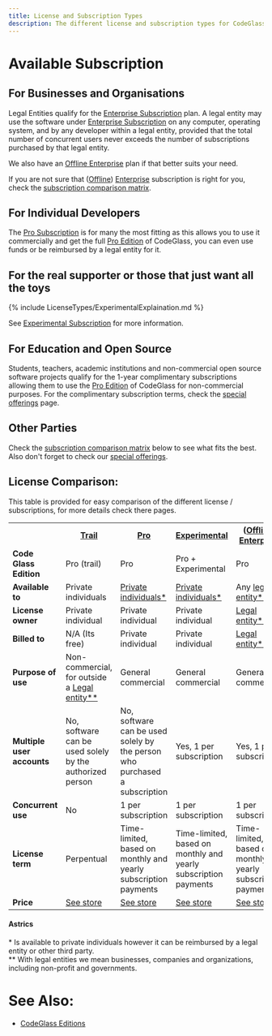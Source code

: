 ```yaml
---
title: License and Subscription Types
description: The different license and subscription types for CodeGlass
---
```

# Available Subscription

## For Businesses and Organisations
Legal Entities qualify for the [Enterprise Subscription](LicenseTypes/EnterpriseSubscription.md) plan. A legal entity may use the software under [Enterprise Subscription](LicenseTypes/EnterpriseSubscription.md)  on any computer, operating system, and by any developer within a legal entity, provided that the total number of concurrent users never exceeds the number of subscriptions purchased by that legal entity.

We also have an [Offline Enterprise](LicenseTypes/OfflineEnterpriseSubscription.md) plan if that better suits your need.

If you are not sure that ([Offline](LicenseTypes/OfflineEnterpriseSubscription.md)) [Enterprise](LicenseTypes/EnterpriseSubscription.md) subscription is right for you, check the [subscription comparison matrix](#license-comparison).

## For Individual Developers
The [Pro Subscription](LicenseTypes/ProSubscription.md) is for many the most fitting as this allows you to use it commercially and get the full [Pro Edition](Editions/Pro.md) of CodeGlass, you can even use funds or be reimbursed by a legal entity for it.


## For the real supporter or those that just want all the toys
{% include LicenseTypes/ExperimentalExplaination.md   %}

See [Experimental Subscription](LicenseTypes/ExperimentalSubscription.md) for more information.


## For Education and Open Source
Students, teachers, academic institutions and non-commercial open source software projects qualify for the 1-year complimentary subscriptions allowing them to use the [Pro Edition](Editions/Pro.md) of CodeGlass for non-commercial purposes. For the complimentary subscription terms, check the [special offerings](LicenseTypes/SpecialOffers.md) page.



## Other Parties
Check the [subscription comparison matrix](#license-comparison) below to see what fits the best. Also don't forget to check our [special offerings](LicenseTypes/SpecialOffers.md).


## License Comparison:

This table is provided for easy comparison of the different license / subscriptions, for more details check there pages.
<table >
    <tbody>
        <tr>
            <th width="10%"></th>
            <th width="10%"><a href="TrailLicense">Trail</a></th>
            <th width="10%"><a href="ProSubscription">Pro</a></th>
            <th width="10%"><a href="ExperimentalSubscription">Experimental</a></th>
            <th width="10%">(<a href="OfflineEnterpriseSubscription">Offline</a>) <a href="EnterpriseSubscription">Enterprise</a></th>
        </tr>
        <tr>
            <td><b>Code Glass Edition</b></td>
            <td>Pro (trail)</td>
            <td>Pro</td>
            <td>Pro + Experimental</td>
            <td>Pro</td>
        </tr>
        <tr>
            <td><b>Available to</b></td>
            <td>Private individuals</td>
            <td><a href="#astrics">Private individuals*</a></td>
            <td><a href="#astrics">Private individuals*</a></td>
            <td>Any <a href="#astrics">legal entity**</a></td>
        </tr>
        <tr>
            <td><b>License owner</b></td>
            <td>Private individual</td>
            <td>Private individual</td>
            <td>Private individual</td>
            <td><a href="#astrics">Legal entity**</a></td>
        </tr>
        <tr>
            <td><b>Billed to</b></td>
            <td>N/A (Its free)</td>
            <td>Private individual</td>
            <td>Private individual</td>
            <td><a href="#astrics">Legal entity**</a></td>
        </tr>
        <tr>
            <td><b>Purpose of use</b></td>
            <td>Non-commercial, for outside a <a href="#astrics">Legal entity**</a></td>
            <td>General commercial</td>
            <td>General commercial</td>
            <td>General commercial</td>
        </tr>
        <tr>
            <td><b>Multiple user accounts</b></td>
            <td>No, software can be used solely by the authorized person</td>
            <td>No, software can be used solely by the person who purchased a subscription</td>
            <td>Yes, 1 per subscription</td>
            <td>Yes, 1 per subscription</td>
        </tr>
        <tr>
            <td><b>Concurrent use</b></td>
            <td>No</td>
            <td>1 per subscription</td>
            <td>1 per subscription</td>
            <td>1 per subscription</td>
        </tr>
        <tr>
            <td><b>License term</b></td>
            <td>Perpentual</td>
            <td>Time-limited, based on monthly and yearly subscription payments</td>
            <td>Time-limited, based on monthly and yearly subscription payments</td>
            <td>Time-limited, based on monthly and yearly subscription payments</td>
        </tr>
        <tr>
            <td><b>Price</b></td>
            <td><a href="https://codeglass.io/pricing" target="_blank">See store</a></td>
            <td><a href="https://codeglass.io/pricing" target="_blank">See store</a></td>
            <td><a href="https://codeglass.io/pricing" target="_blank">See store</a></td>
            <td><a href="https://codeglass.io/pricing" target="_blank">See store</a></td>
        </tr>
    </tbody>
</table>

#### Astrics
\* Is available to private individuals however it can be reimbursed by a legal entity or other third party. <br/>
\*\* With legal entities we mean businesses, companies and organizations, including non-profit and governments.

# See Also:
- [CodeGlass Editions](Editions.md)